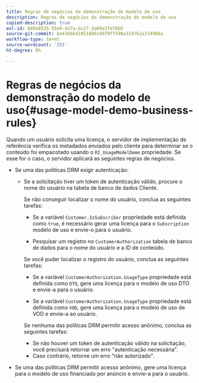 ```yaml
---
title: Regras de negócios da demonstração do modelo de uso
description: Regras de negócios da demonstração do modelo de uso
copied-description: true
exl-id: 689a0335-55e9-427a-bc27-3a69e37ef0b5
source-git-commit: be43bbbd1051886c8979ff590a3197b2a7249b6a
workflow-type: tm+mt
source-wordcount: '251'
ht-degree: 0%

---
```


# Regras de negócios da demonstração do modelo de uso{#usage-model-demo-business-rules}

Quando um usuário solicita uma licença, o servidor de implementação de referência verifica os metadados enviados pelo cliente para determinar se o conteúdo foi empacotado usando o `RI_UsageModelDemo` propriedade. Se esse for o caso, o servidor aplicará as seguintes regras de negócios.

* Se uma das políticas DRM exigir autenticação:

   * Se a solicitação tiver um token de autenticação válido, procure o nome do usuário na tabela de banco de dados Cliente.

      Se não conseguir localizar o nome do usuário, conclua as seguintes tarefas:

      * Se a variável `Customer.IsSubscriber` propriedade está definida como `true`, é necessário gerar uma licença para o *`Subscription`* modelo de uso e envie-o para o usuário.

      * Pesquisar um registro no `CustomerAuthorization` tabela de banco de dados para o nome do usuário e a ID de conteúdo.

      Se você puder localizar o registro do usuário, conclua as seguintes tarefas:

      * Se a variável `CustomerAuthorization.UsageType` propriedade está definida como `DTO`, gere uma licença para o modelo de uso DTO e envie-a para o usuário.

      * Se a variável `CustomerAuthorization.UsageType` propriedade está definida como `VOD`, gere uma licença para o modelo de uso de VOD e envie-a ao usuário.

      Se nenhuma das políticas DRM permitir acesso anônimo, conclua as seguintes tarefas:

      * Se não houver um token de autenticação válido na solicitação, você precisará retornar um erro &quot;autenticação necessária&quot;.
      * Caso contrário, retorne um erro &quot;não autorizado&quot;.



* Se uma das políticas DRM permitir acesso anônimo, gere uma licença para o modelo de uso financiado por anúncio e envie-a para o usuário.
